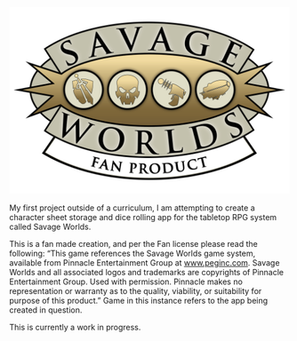 ![alt text](Frontend\src\assets\SWFanLogo.png "SavageWorlds Fan Logo")


My first project outside of a curriculum, I am attempting to create a character sheet storage and dice rolling app for the tabletop RPG system called Savage Worlds. 

This is a fan made creation, and per the Fan license please read the following: “This game references the Savage Worlds game system, available from Pinnacle Entertainment Group at www.peginc.com. Savage Worlds and all associated logos and trademarks are copyrights of Pinnacle Entertainment Group. Used with permission. Pinnacle makes no representation or warranty as to the quality, viability, or suitability for purpose of this product.” Game in this instance refers to the app being created in question. 

This is currently a work in progress.
